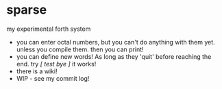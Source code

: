 # sparse
my experimental forth system

* you can enter octal numbers, but you can't do anything with them yet. unless you compile them. then you can print!
* you can define new words! As long as they 'quit' before reaching the end. 
   try  *[ test bye ]* it works!
* there is a wiki! 
* WIP - see my commit log!
